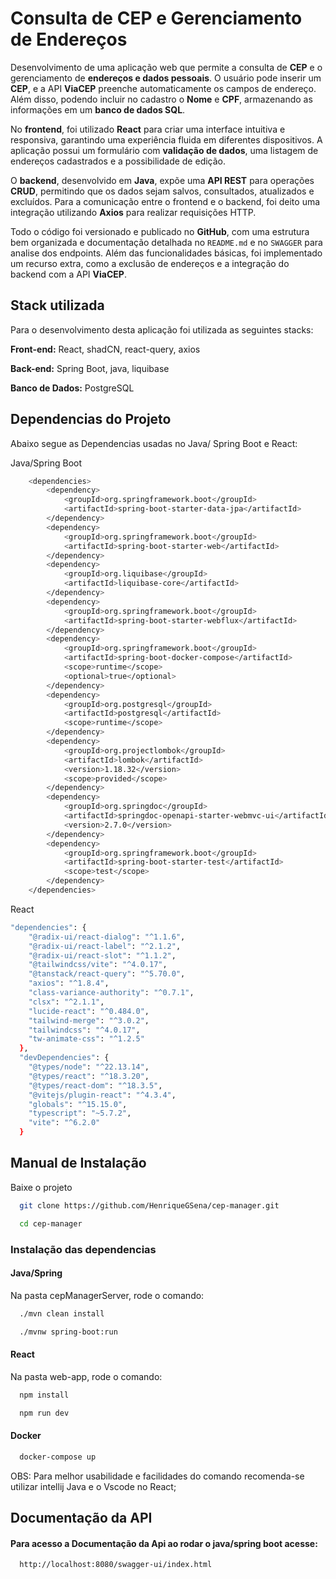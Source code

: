 
# Consulta de CEP e Gerenciamento de Endereços

Desenvolvimento de uma aplicação web que permite a consulta de **CEP** e o gerenciamento de **endereços e dados pessoais**. O usuário pode inserir um **CEP**, e a API **ViaCEP** preenche automaticamente os campos de endereço. Além disso, podendo incluir no cadastro o **Nome** e **CPF**, armazenando as informações em um **banco de dados SQL**.  

No **frontend**, foi utilizado **React** para criar uma interface intuitiva e responsiva, garantindo uma experiência fluida em diferentes dispositivos. A aplicação possui um formulário com **validação de dados**, uma listagem de endereços cadastrados e a possibilidade de edição.  

O **backend**, desenvolvido em **Java**, expõe uma **API REST** para operações **CRUD**, permitindo que os dados sejam salvos, consultados, atualizados e excluídos. Para a comunicação entre o frontend e o backend, foi deito uma integração utilizando **Axios** para realizar requisições HTTP.  

Todo o código foi versionado e publicado no **GitHub**, com uma estrutura bem organizada e documentação detalhada no `README.md` e no `SWAGGER` para analise dos endpoints. Além das funcionalidades básicas, foi implementado um recurso extra, como a exclusão de endereços e a integração do backend com a API **ViaCEP**.


## Stack utilizada

Para o desenvolvimento desta aplicação foi utilizada as seguintes stacks:

**Front-end:** React, shadCN, react-query, axios

**Back-end:** Spring Boot, java, liquibase

**Banco de Dados:** PostgreSQL


## Dependencias do Projeto

Abaixo segue as Dependencias usadas no Java/ Spring Boot e React:

Java/Spring Boot
```bash
  	<dependencies>
		<dependency>
			<groupId>org.springframework.boot</groupId>
			<artifactId>spring-boot-starter-data-jpa</artifactId>
		</dependency>
		<dependency>
			<groupId>org.springframework.boot</groupId>
			<artifactId>spring-boot-starter-web</artifactId>
		</dependency>
		<dependency>
			<groupId>org.liquibase</groupId>
			<artifactId>liquibase-core</artifactId>
		</dependency>
		<dependency>
			<groupId>org.springframework.boot</groupId>
			<artifactId>spring-boot-starter-webflux</artifactId>
		</dependency>
		<dependency>
			<groupId>org.springframework.boot</groupId>
			<artifactId>spring-boot-docker-compose</artifactId>
			<scope>runtime</scope>
			<optional>true</optional>
		</dependency>
		<dependency>
			<groupId>org.postgresql</groupId>
			<artifactId>postgresql</artifactId>
			<scope>runtime</scope>
		</dependency>
		<dependency>
			<groupId>org.projectlombok</groupId>
			<artifactId>lombok</artifactId>
			<version>1.18.32</version>
			<scope>provided</scope>
		</dependency>
		<dependency>
			<groupId>org.springdoc</groupId>
			<artifactId>springdoc-openapi-starter-webmvc-ui</artifactId>
			<version>2.7.0</version>
		</dependency>
		<dependency>
			<groupId>org.springframework.boot</groupId>
			<artifactId>spring-boot-starter-test</artifactId>
			<scope>test</scope>
		</dependency>
	</dependencies>
```
React
```bash
"dependencies": {
    "@radix-ui/react-dialog": "^1.1.6",
    "@radix-ui/react-label": "^2.1.2",
    "@radix-ui/react-slot": "^1.1.2",
    "@tailwindcss/vite": "^4.0.17",
    "@tanstack/react-query": "^5.70.0",
    "axios": "^1.8.4",
    "class-variance-authority": "^0.7.1",
    "clsx": "^2.1.1",
    "lucide-react": "^0.484.0",
    "tailwind-merge": "^3.0.2",
    "tailwindcss": "^4.0.17",
    "tw-animate-css": "^1.2.5"
  },
  "devDependencies": {
    "@types/node": "^22.13.14",
    "@types/react": "^18.3.20",
    "@types/react-dom": "^18.3.5",
    "@vitejs/plugin-react": "^4.3.4",
    "globals": "^15.15.0",
    "typescript": "~5.7.2",
    "vite": "^6.2.0"
  }
```


## Manual de Instalação


Baixe o projeto
```bash
  git clone https://github.com/HenriqueGSena/cep-manager.git

  cd cep-manager
```
### Instalação das dependencias

#### Java/Spring

Na pasta cepManagerServer, rode o comando:
```bash
  ./mvn clean install

  ./mvnw spring-boot:run
```
#### React
Na pasta web-app, rode o comando:
```bash
  npm install

  npm run dev
```

#### Docker
```bash
  docker-compose up
```

OBS: Para melhor usabilidade e facilidades do comando recomenda-se utilizar intellij Java e o Vscode no React;
## Documentação da API

#### Para acesso a Documentação da Api ao rodar o java/spring boot acesse:

```http
  http://localhost:8080/swagger-ui/index.html
```

